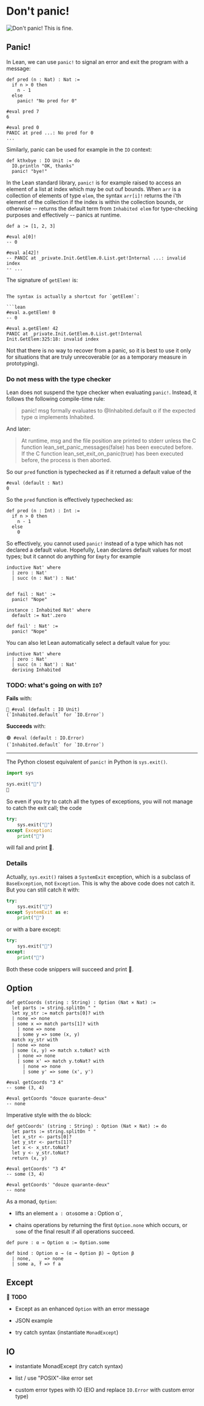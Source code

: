 Don't panic!
================================================================================

![Don't panic! This is fine.](images/this-is-fine.webp)

Panic!
--------------------------------------------------------------------------------

In Lean, we can use `panic!` to signal an error and exit the program with a message:

```lean
def pred (n : Nat) : Nat :=
  if n > 0 then
    n - 1
  else
    panic! "No pred for 0"
```

```lean
#eval pred 7
6
```

```lean
#eval pred 0
PANIC at pred ...: No pred for 0
...
```

Similarly, panic can be used for example in the `IO` context:

```lean
def kthxbye : IO Unit := do
  IO.println "OK, thanks"
  panic! "bye!"
```

In the Lean standard library, `panic!` is for example raised to access an element of a list at index which may be out ouf bounds.
When `arr` is a collection of elements of type `elem`, the syntax `arr[i]!` 
returns the i'th element of the collection if the index is within the collection
bounds, or otherwise -- returns the default term from `Inhabited elem` for type-checking purposes and effectively -- panics at runtime.


```lean
def a := [1, 2, 3]

#eval a[0]!
-- 0

#eval a[42]!
-- PANIC at _private.Init.GetElem.0.List.get!Internal ...: invalid index
-- ...
```

The signature of `getElem!` is:

```lean

The syntax is actually a shortcut for `getElem!`:

```lean
#eval a.getElem! 0
-- 0  

#eval a.getElem! 42
PANIC at _private.Init.GetElem.0.List.get!Internal Init.GetElem:325:18: invalid index
```


Not that there is no way to recover from a panic, so it is best to use it
only for situations that are truly unrecoverable (or as a temporary measure
in prototyping).

### Do not mess with the type checker

Lean does not suspend the type checker when evaluating `panic!`. 
Instead, it follows the following compile-time rule:

> panic! msg formally evaluates to @Inhabited.default α if the expected type α 
> implements Inhabited. 

And later:

> At runtime, msg and the file position are printed to stderr unless the C
> function lean_set_panic_messages(false) has been executed before. 
> If the C function lean_set_exit_on_panic(true) has been executed before, 
> the process is then aborted.

So our `pred` function is typechecked as if it returned a default value of the

```lean
#eval (default : Nat)
0
```

So the `pred` function is effectively typechecked as: 

```lean
def pred (n : Int) : Int :=
  if n > 0 then
    n - 1
  else
    0
```

So effectively, you cannot used `panic!` instead of a type which has not declared
a default value. Hopefully, Lean declares default values for most types; 
but it cannot do anything for `Empty` for example

```lean
inductive Nat' where
  | zero : Nat'
  | succ (n : Nat') : Nat'


def fail : Nat' :=
  panic! "Nope"
```


```lean
instance : Inhabited Nat' where
  default := Nat'.zero

def fail' : Nat' :=
  panic! "Nope"
```

You can also let Lean automatically select a default value for you:

```lean
inductive Nat' where
  | zero : Nat'
  | succ (n : Nat') : Nat'
  deriving Inhabited
```

### TODO: what's going on with `IO`?

**Fails** with:
```lean
🔴 #eval (default : IO Unit)
(`Inhabited.default` for `IO.Error`)
```

**Succeeds** with:
```lean
🟢 #eval (default : IO.Error)
(`Inhabited.default` for `IO.Error`)
```



----

The Python closest equivalent of `panic!` in Python is `sys.exit()`. 

```python
import sys
```

```python
sys.exit("👋")
👋
``` 

So even if you try to catch all the types of exceptions, you will not manage to catch the exit call; the code

```python
try:
    sys.exit("👋")
except Exception:
    print("🛑")
```

will fail and print 👋.

### Details

Actually, `sys.exit()` raises a `SystemExit` exception, which is a subclass of `BaseException`, not `Exception`. This is why the above code does not catch it.
But you can still catch it with:

```python
try:
    sys.exit("👋")
except SystemExit as e:
    print("🛑")
```
 or with a bare except:

```python
try:
    sys.exit("👋")
except:
    print("🛑")
```

Both these code snippers will succeed and print 🛑.


Option
--------------------------------------------------------------------------------

```lean
def getCoords (string : String) : Option (Nat × Nat) :=
  let parts := string.splitOn " "
  let xy_str := match parts[0]? with
  | none => none
  | some x => match parts[1]? with
    | none => none
    | some y => some (x, y)
  match xy_str with
  | none => none
  | some (x, y) => match x.toNat? with
    | none => none
    | some x' => match y.toNat? with
      | none => none
      | some y' => some (x', y')

#eval getCoords "3 4"
-- some (3, 4)

#eval getCoords "douze quarante-deux"
-- none
```

Imperative style with the `do` block:

```lean
def getCoords' (string : String) : Option (Nat × Nat) := do
  let parts := string.splitOn " "
  let x_str <- parts[0]?
  let y_str <- parts[1]?
  let x <- x_str.toNat?
  let y <- y_str.toNat?
  return (x, y)

#eval getCoords' "3 4"
-- some (3, 4)

#eval getCoords' "douze quarante-deux"
-- none
```

As a monad, `Option`:

  - lifts an element `a : `α` to `some a : Option α`,

  - chains operations by returning the first `Option.none` which
    occurs, or `some` of the final result if all operations succeed.

```lean
def pure : α → Option α := Option.some

def bind : Option α → (α → Option β) → Option β
  | none,   _ => none
  | some a, f => f a
```




Except
--------------------------------------------------------------------------------

🚧 **TODO**
   
   - Except as an enhanced `Option` with an error message

   - JSON example

   - try catch syntax (instantiate `MonadExcept`)

 IO
 ----------------------------

   - instantiate MonadExcept (try catch syntax)

   - list / use "POSIX"-like error set

   - custom error types with IO (EIO and replace `IO.Error` with custom error type)
